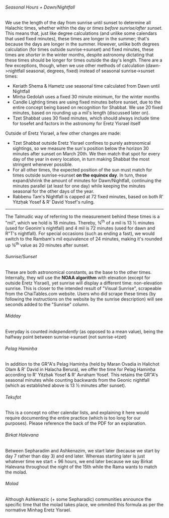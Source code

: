 ###### Seasonal Hours + Dawn/Nightfall

We use the length of the day from sunrise until sunset to determine all Halachic times, whether within the day or *times before sunrise/after sunset*. This means that, just like degree calculations (and unlike some calendars that used fixed minutes), these times are longer in the summer; that's because the days are longer in the summer. However, unlike both degrees calculation (for times outside sunrise->sunset) and fixed minutes, these times are *shorter* in the winter months, despite astronomy dictating that these times should be longer for times outside the day's length. There are a few exceptions, though, when we use other methods of calculation (dawn->nightfall seasonal, degrees, fixed) instead of seasonal sunrise->sunset times:

- Keriath Shema & Hametz use seasonal time calculated from Dawn until Nightfall
- Minḥa Gedolah uses a fixed 30 minute minimum, for the winter months
- Candle Lighting times are using fixed minutes before sunset, due to the entire concept being based on recognition for Shabbat. We use 20 fixed minutes, based on rounding up a mil's length (discussed later on).
- Tzet Shabbat uses 30 fixed minutes, which should always include time for tosefet and factors in the astronomy for Eretz Yisrael itself

Outside of Eretz Yisrael, a few other changes are made:

- Tzet Shabbat outside Eretz Yisrael confines to purely astronomical sightings, so we measure the sun's position below the horizon 30 minutes after sunset on March 20th. We then match that spot for every day of the year in every location, in turn making Shabbat the most stringent whenever possible.
- For all other times, the expected position of the sun must match for times outside sunrise->sunset **on the equinox day**. In turn, these expand/shrink the amount of minutes for Dawn/Nightfall, continuing the minutes parallel (at least for one day) while keeping the minutes seasonal for the other days of the year.
- Rabbenu Tam's Nightfall is capped at 72 fixed minutes, based on both R' Yitzḥak Yosef & R' David Yosef's ruling.

---

The Talmudic way of referring to the measurement behind these times is a "mil", which we hold is 18 minutes. Thereby, ¾<sup>th</sup> of a mil is 13 ½ minutes (used for Geonim's nightfall) and 4 mil is 72 minutes (used for dawn and R"T's nightfall). For special occasions (such as ending a fast), we would switch to the Rambam's mil equivalence of 24 minutes, making it's rounded up ¾<sup>th</sup> value as 20 minutes after sunset.

###### Sunrise/Sunset

These are both astronomical constants, as the base to the other times. Internally, they will use the **NOAA algorithm** with elevation (except for outside Eretz Yisrael), yet sunrise will display a different time: non-elevation sunrise. This is closer to the intended result of "Visual Sunrise", scrapeable from the ChaiTables.com website. Users who did scrape these times (by following the instructions on the website by the sunrise description) will see seconds added to the "Sunrise" column.

###### Midday

Everyday is counted *independently* (as opposed to a mean value), being the halfway point between sunrise->sunset (not sunrise->tzet)

###### Pelag Haminḥa

In addition to the GR"A's Pelag Haminḥa (held by Maran Ovadia in Halichot Olam & R' David in Halacha Berura), we offer the time for Pelag Haminḥa according to R' Yitzḥak Yosef & R' Avraham Yosef. This retains the GR"A's seasonal minutes while counting backwards from the Geonic nightfall (which as established above is 13 ½ minutes after sunset).

###### Tekufot

This is a concept no other calendar lists, and explaining it here would require documenting the entire practice (which is too long for our purposes). Please reference the back of the PDF for an explanation.

###### Birkat Halevana
Between Sepharadim and Ashkenazim, we start later (because we start by day 7 rather than day 3) and end later. Whereas starting later is just whatever time we start + 96 hours, we end later because we say Birkat Halevana throughout the night of the 15th while the Rama wants to match the molad.

###### Molad
Although Ashkenazic (+ some Sepharadic) communities announce the specific time that the molad takes place, we ommited this formula as per the normative Minhag Eretz Yisrael.